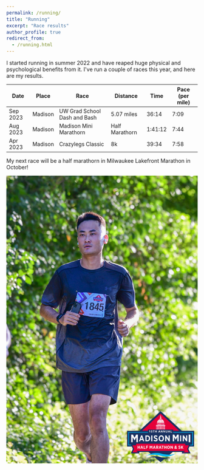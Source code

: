 ```yaml
---
permalink: /running/
title: "Running"
excerpt: "Race results"
author_profile: true
redirect_from: 
  - /running.html
---
```



I started running in summer 2022 and have reaped huge physical and psychological benefits from it. I've run a couple of races this year, and here are my results. 

| Date        | Place   | Race                   | Distance        |  Time   | Pace (per mile) | 
| --------    | ------  | ------------------     | ------          | ------- | --------------- |
| Sep 2023    | Madison | UW Grad School Dash and Bash      |  5.07 miles             | 36:14   | 7:09            |
| Aug 2023    | Madison | Madison Mini Marathorn |  Half Marathorn | 1:41:12 | 7:44            | 
| Apr 2023    | Madison | Crazylegs Classic      |  8k             | 39:34   | 7:58            |

My next race will be a half marathorn in Milwaukee Lakefront Marathon in October! 

![](/images/madison_mini.jpg)
